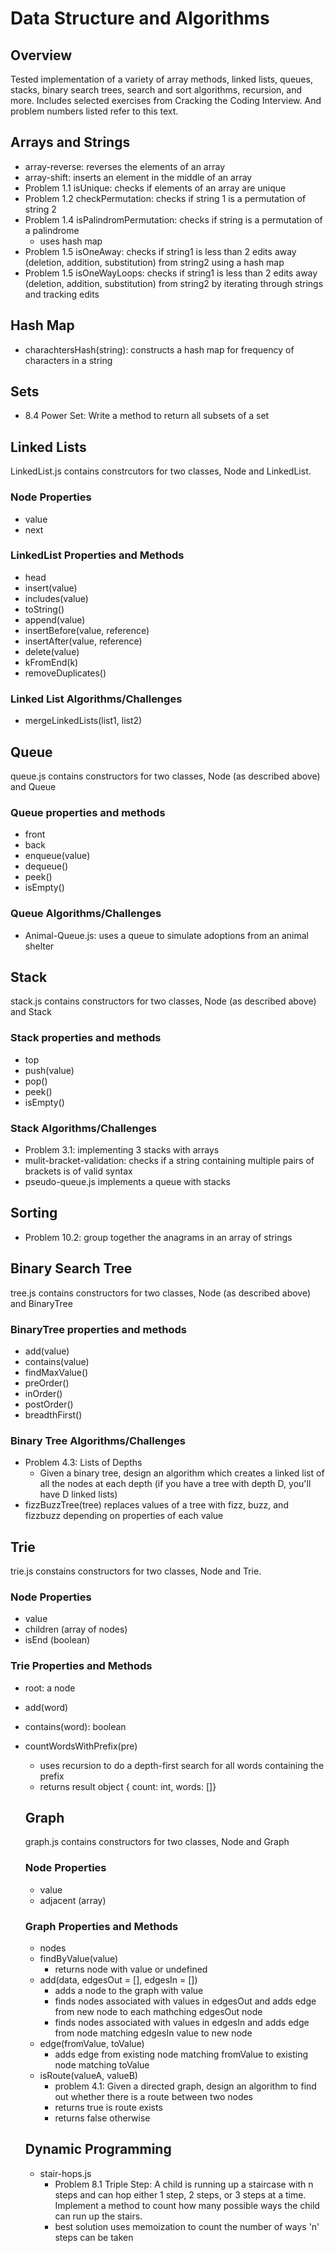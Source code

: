 # Data Structure and Algorithms

## Overview

Tested implementation of a variety of array methods, linked lists, queues, stacks, binary search trees, search and sort algorithms, recursion, and more.  Includes selected exercises from Cracking the Coding Interview.  And problem numbers listed refer to this text.  

## Arrays and Strings
  * array-reverse: reverses the elements of an array
  * array-shift: inserts an element in the middle of an array
  * Problem 1.1 isUnique: checks if elements of an array are unique
  * Problem 1.2 checkPermutation: checks if string 1 is a permutation of string 2
  * Problem 1.4 isPalindromPermutation: checks if string is a permutation of a palindrome
    * uses hash map
  * Problem 1.5 isOneAway: checks if string1 is less than 2 edits away (deletion, addition, substitution) from string2 using a hash map
  * Problem 1.5 isOneWayLoops: checks if string1 is less than 2 edits away (deletion, addition, substitution) from string2 by iterating through strings and tracking edits

## Hash Map
  * charachtersHash(string): constructs a hash map for frequency of characters in a string

## Sets
  * 8.4 Power Set: Write a method to return all subsets of a set

## Linked Lists

LinkedList.js contains constrcutors for two classes, Node and LinkedList. 

### Node Properties

* value
* next

### LinkedList Properties and Methods

* head
* insert(value)
* includes(value)
* toString()
* append(value)
* insertBefore(value, reference)
* insertAfter(value, reference)
* delete(value)
* kFromEnd(k)
* removeDuplicates()

### Linked List Algorithms/Challenges

* mergeLinkedLists(list1, list2)

## Queue

queue.js contains constructors for two classes, Node (as described above) and Queue

### Queue properties and methods

* front
* back
* enqueue(value)
* dequeue()
* peek()
* isEmpty()

### Queue Algorithms/Challenges

* Animal-Queue.js: uses a queue to simulate adoptions from an animal shelter

## Stack

stack.js contains constructors for two classes, Node (as described above) and Stack

### Stack properties and methods

* top
* push(value)
* pop()
* peek()
* isEmpty()

### Stack Algorithms/Challenges

* Problem 3.1: implementing 3 stacks with arrays
* mulit-bracket-validation: checks if a string containing multiple pairs of brackets is of valid syntax
* pseudo-queue.js implements a queue with stacks

## Sorting

* Problem 10.2: group together the anagrams in an array of strings

## Binary Search Tree

tree.js contains constructors for two classes, Node (as described above) and BinaryTree

### BinaryTree properties and methods

* add(value)
* contains(value)
* findMaxValue()
* preOrder()
* inOrder()
* postOrder()
* breadthFirst()

### Binary Tree Algorithms/Challenges

* Problem 4.3: Lists of Depths
  * Given a binary tree, design an algorithm which creates a linked list of all the nodes at each depth (if you have a tree with depth D, you'll have D linked lists)
* fizzBuzzTree(tree) replaces values of a tree with fizz, buzz, and fizzbuzz depending on properties of each value

## Trie

trie.js constains constructors for two classes, Node and Trie.  

### Node Properties

* value
* children (array of nodes)
* isEnd (boolean)

### Trie Properties and Methods

* root: a node
* add(word)
* contains(word): boolean
* countWordsWithPrefix(pre)
  * uses recursion to do a depth-first search for all words containing the prefix
  * returns result object { count: int, words: []}

  ## Graph

  graph.js contains constructors for two classes, Node and Graph

  ### Node Properties

  * value
  * adjacent (array)

  ### Graph Properties and Methods

  * nodes
  * findByValue(value)
    * returns node with value or undefined
  * add(data, edgesOut = [], edgesIn = [])
    * adds a node to the graph with value
    * finds nodes associated with values in edgesOut and adds edge from new node to each mathching edgesOut node
    * finds nodes associated with values in edgesIn and adds edge from node matching edgesIn value to new node
  * edge(fromValue, toValue)
    * adds edge from existing node matching fromValue to existing node matching toValue
  * isRoute(valueA, valueB)
    * problem 4.1: Given a directed graph, design an algorithm to find out whether there is a route between two nodes
    * returns true is route exists
    * returns false otherwise

  ## Dynamic Programming

  * stair-hops.js
    * Problem 8.1 Triple Step: A child is running up a staircase with n steps and can hop either 1 step, 2 steps, or 3 steps at a time. Implement a method to count how many possible ways the child can run up the stairs. 
    * best solution uses memoization to count the number of ways 'n' steps can be taken